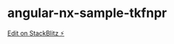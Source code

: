 # angular-nx-sample-tkfnpr

[Edit on StackBlitz ⚡️](https://stackblitz.com/edit/angular-nx-sample-tkfnpr)